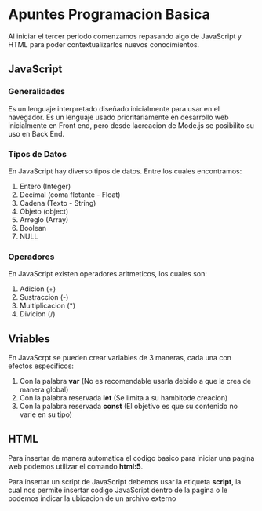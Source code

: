# Apuntes Programacion Basica
Al iniciar el tercer periodo comenzamos repasando algo de JavaScript y HTML para poder contextualizarlos nuevos conocimientos.

## JavaScript

### Generalidades

Es un lenguaje interpretado diseñado inicialmente para usar en el navegador.
Es un lenguaje usado prioritariamente en desarrollo web inicialmente en Front end, pero desde lacreacion de Mode.js se posibilito su uso en Back End.

### Tipos de Datos
En JavaScript hay diverso tipos de datos. Entre los cuales encontramos:

1. Entero (Integer)
2. Decimal (coma flotante - Float)
3. Cadena (Texto - String)
4. Objeto (object)
5. Arreglo (Array)
6. Boolean
7. NULL

### Operadores

En JavaScript existen operadores aritmeticos, los cuales son:

1. Adicion (+)
2. Sustraccion (-)
3. Multiplicacion (*)
4. Divicion (/)

## Vriables

En JavaScrpt se pueden crear variables de 3 maneras, cada una con efectos especificos:

1. Con la palabra **var** (No es recomendable usarla debido a que la crea de manera global)
2. Con la palabra reservada **let** (Se limita a su hambitode creacion)
3. Con la palabra reservada **const** (El objetivo es que su contenido no varie en su tipo)

## HTML

Para insertar de manera automatica el codigo basico para iniciar una pagina web podemos utilizar el comando **html:5**.

Para insertar un script de JavaScript debemos usar la etiqueta **script**, la cual nos permite insertar codigo JavaScript dentro de la pagina o le podemos indicar la ubicacion de un archivo externo